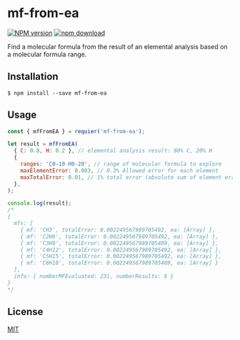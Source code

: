 # mf-from-ea

[![NPM version][npm-image]][npm-url]
[![npm download][download-image]][download-url]

Find a molecular formula from the result of an elemental analysis based on a molecular formula range.

## Installation

`$ npm install --save mf-from-ea`

## Usage

```js
const { mfFromEA } = requier('mf-from-ea');

let result = mfFromEA(
  { C: 0.8, H: 0.2 }, // elemental analysis result: 80% C, 20% H
  {
    ranges: 'C0-10 H0-20', // range of molecular formula to explore
    maxElementError: 0.003, // 0.3% Allowed error for each element
    maxTotalError: 0.01, // 1% total error (absolute sum of element errors)
  },
);

console.log(result);
/*
{
  mfs: [
    { mf: 'CH3', totalError: 0.002249567989705492, ea: [Array] },
    { mf: 'C2H6', totalError: 0.002249567989705492, ea: [Array] },
    { mf: 'C3H9', totalError: 0.002249567989705409, ea: [Array] },
    { mf: 'C4H12', totalError: 0.002249567989705492, ea: [Array] },
    { mf: 'C5H15', totalError: 0.002249567989705492, ea: [Array] },
    { mf: 'C6H18', totalError: 0.002249567989705409, ea: [Array] }
  ],
  info: { numberMFEvaluated: 231, numberResults: 6 }
}
*/
```

## License

[MIT](./LICENSE)

[npm-image]: https://img.shields.io/npm/v/mf-from-ea.svg?style=flat-square
[npm-url]: https://www.npmjs.com/package/mf-from-ea
[download-image]: https://img.shields.io/npm/dm/mf-from-ea.svg?style=flat-square
[download-url]: https://www.npmjs.com/package/mf-from-ea
